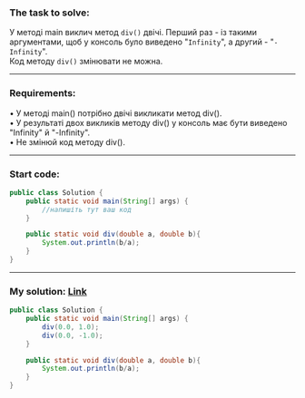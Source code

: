 ### **The task to solve:**  

У методі main виклич метод `div()` двічі. Перший раз - із такими аргументами, щоб у консоль було виведено "`Infinity`", а другий - "`-Infinity`".  
Код методу `div()` змінювати не можна.

---

### **Requirements:**  

• У методі main() потрібно двічі викликати метод div().  
• У результаті двох викликів методу div() у консоль має бути виведено "Infinity" й "-Infinity".  
• Не змінюй код методу div().

---

### **Start code:**  

```java
public class Solution {
    public static void main(String[] args) {
        //напишіть тут ваш код
    }

    public static void div(double a, double b){
        System.out.println(b/a);
    }
}
```

---

### **My solution: [Link](./src/Solution.java)**  

```java
public class Solution {
    public static void main(String[] args) {
        div(0.0, 1.0);
        div(0.0, -1.0);
    }

    public static void div(double a, double b){
        System.out.println(b/a);
    }
}
```
